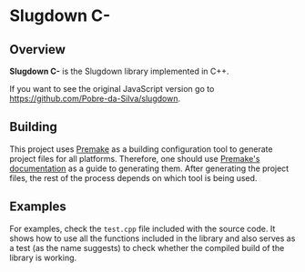 # Slugdown C-
## Overview
**Slugdown C-** is the Slugdown library implemented in C++.

If you want to see the original JavaScript version
go to <https://github.com/Pobre-da-Silva/slugdown>.

## Building
This project uses [Premake](https://premake.github.io/)
as a building configuration tool to generate
project files for all platforms.
Therefore, one should use
[Premake's documentation](https://premake.github.io/docs/)
as a guide to generating them.
After generating the project files,
the rest of the process depends on which tool is being used.

## Examples
For examples, check the `test.cpp` file included with the source code.
It shows how to use all the functions included in the library
and also serves as a test (as the name suggests) to check whether
the compiled build of the library is working.
